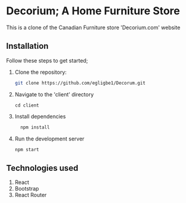# Decorium; A Home Furniture Store

This is a clone of the Canadian Furniture store 'Decorium.com' website

## Installation

Follow these steps to get started;

1. Clone the repository:

   ```bash
   git clone https://github.com/egligbe1/Decorum.git
   ```

2. Navigate to the 'client' directory
   ```
   cd client
   ```

3. Install dependencies
    ``` bash
      npm install
      ```
4. Run the development server
   ``` bash
   npm start
   ```

## Technologies used
1. React
2. Bootstrap
3. React Router


      
